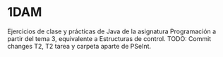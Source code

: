 # 1DAM
Ejercicios de clase y prácticas de Java de la asignatura Programación a partir del tema 3, equivalente a Estructuras de control.
TODO: Commit changes T2, T2 tarea y carpeta aparte de PSeInt. 
